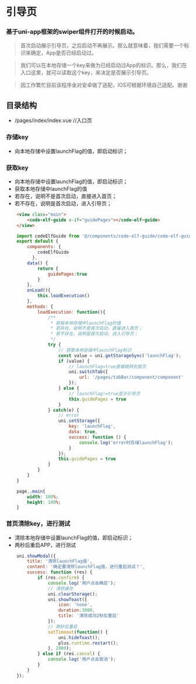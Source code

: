 # 引导页

###  基于uni-app框架的swiper组件打开的时候启动。

> 首次启动展示引导页，之后启动不再展示。那么就意味着，我们需要一个标识来确定，App是否已经启动过。

> 我们可以在本地存储一个key来做为已经启动过App的标识。那么，我们在入口这里，就可以读取这个key，来决定是否展示引导页。

> 因工作繁忙目前该程序金对安卓做了适配，IOS可根据环境自己适配。谢谢

## 目录结构
* /pages/index/index.vue //入口页
### 存储key
* 向本地存储中设置launchFlag的值，即启动标识；
### 获取key
* 向本地存储中设置launchFlag的值，即启动标识；
* 获取本地存储中launchFlag的值
* 若存在，说明不是首次启动，直接进入首页；
* 若不存在，说明是首次启动，进入引导页；

```html
	<view class="main">
		<code-elf-guide v-if="guidePages"></code-elf-guide>
	</view>

```

```javascript
	import codeElfGuide from '@/components/code-elf-guide/code-elf-guide.vue'
	export default {
		components: {
			codeElfGuide
		  },
		data() {
			return {
				guidePages:true
			}
		},
		onLoad(){
			this.loadExecution()
		},
		methods: {
			loadExecution: function(){
				/**
				 * 获取本地存储中launchFlag的值
				 * 若存在，说明不是首次启动，直接进入首页；
				 * 若不存在，说明是首次启动，进入引导页；
				 */
				try {
					// 获取本地存储中launchFlag标识
					const value = uni.getStorageSync('launchFlag');
					if (value) {
						// launchFlag=true直接跳转到首页
						uni.switchTab({
							url: '/pages/tabBar/component/component'
						});
					} else {
						// launchFlag!=true显示引导页
						this.guidePages = true
					}
				} catch(e) { 
					// error 
					uni.setStorage({ 
						key: 'launchFlag', 
						data: true, 
						success: function () {
							console.log('error时存储launchFlag');
						} 
					}); 
					this.guidePages = true
				}
			}
		}
	}
```
```css
	page,.main{
		width: 100%;
		height: 100%;
	}

```

### 首页清除key，进行测试
* 清除本地存储中设置launchFlag的值，即启动标识；
* 两秒后重启APP，进行测试
```javascript
	uni.showModal({
        title: '清除launchFlag值',
        content: '确定要清除launchFlag值，进行重启测试？',
        success: function (res) {
            if (res.confirm) {
                console.log('用户点击确定');
                // 清除缓存
                uni.clearStorage();
                uni.showToast({
                    icon: 'none',
                    duration:3000,
                    title: '清除成功2秒后重启'
                });
                // 两秒后重启
                setTimeout(function() {
                    uni.hideToast();
                    plus.runtime.restart();
                }, 2000);
            } else if (res.cancel) {
                console.log('用户点击取消');
            }
        }
    });
```